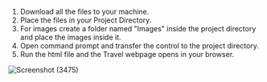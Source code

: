 1. Download all the files to your machine.
2. Place the files in your Project Directory.
3. For images create a folder named "Images" inside the project directory and place the images inside it.
4. Open command prompt and transfer the control to the project directory.
5. Run the html file and the Travel webpage opens in your browser.

![Screenshot (3475)](https://github.com/user-attachments/assets/3f98d52b-9e1d-4e63-8461-019274c45f25)
